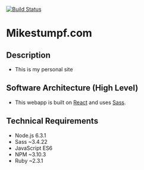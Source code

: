 [![Build Status](https://travis-ci.org/mike-stumpf/mikestumpf.com.svg?branch=master)](https://travis-ci.org/mike-stumpf/mikestumpf.com)

# Mikestumpf.com #


## Description ##


* This is my personal site


## Software Architecture (High Level) ##


* This webapp is built on [React](https://reactjs.org/) and uses [Sass](http://sass-lang.com/).


## Technical Requirements ##


* Node.js 6.3.1
* Sass ~3.4.22
* JavaScript ES6
* NPM ~3.10.3 
* Ruby ~2.3.1